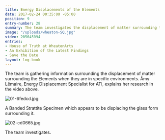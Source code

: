 ```yaml
---
title: Energy Displacements of the Elements
date: 2017-02-24 00:35:00 -05:00
position: 9
entry-number: 28
summary: The team investigates the displacement of matter surrounding the Elements.
image: "/uploads/wheaton-SQ.jpg"
video: 205645094
entries:
- House of Truth at WheatonArts
- An Exhibition of the Latest Findings
- Save the Date
layout: log-book
---
```


The team is gathering information surrounding the displacement of matter surrounding the Elements when they are in specific environments. Åmy Lêmaire, Energy Displacement Specialist for ATI, explains her research in the video above.

![01-6fedcd.jpg](/uploads/01-6fedcd.jpg)

A Banded Strattite Specimen which appears to be displacing the glass form surrounding it.

![02-cd0665.jpg](/uploads/02-cd0665.jpg)

The team investigates.
